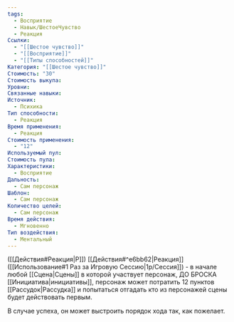 ```yaml
---
tags:
  - Восприятие
  - Навык/ШестоеЧувство
  - Реакция
Ссылки:
  - "[[Шестое чувство]]"
  - "[[Восприятие]]"
  - "[[Типы способностей]]"
Категория: "[[Шестое чувство]]"
Стоимость: "30"
Стоимость выкупа: 
Уровни: 
Связанные навыки: 
Источник:
  - Психика
Тип способности:
  - Реакция
Время применения:
  - Реакция
Стоимость применения:
  - "12"
Используемый пул: 
Стоимость пула: 
Характеристики:
  - Восприятие
Дальность:
  - Сам персонаж
Шаблон:
  - Сам персонаж
Количество целей:
  - Сам персонаж
Время действия:
  - Мгновенно
Тип воздействия:
  - Ментальный
---
```

([[Действия#Реакция|Р]]) [[Действия#^e6bb62|Реакция]] ([[Использование#1 Раз за Игровую Сессию|1р/Сессия]]) - в начале любой [[Сцена|Сцены]] в которой участвует персонаж, ДО БРОСКА [[Инициатива|инициативы]], персонаж может потратить 12 пунктов [[Рассудок|Рассудка]] и попытаться отгадать кто из персонажей сцены будет действовать первым. 

В случае успеха, он может выстроить порядок хода так, как пожелает. 
